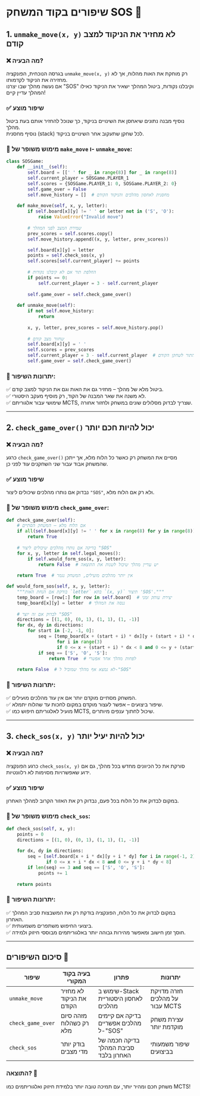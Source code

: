 # שיפורים בקוד המשחק SOS 🚀

## 1. `unmake_move(x, y)` לא מחזיר את הניקוד למצב קודם
### ❌ מה הבעיה?
בגרסה הנוכחית, הפונקציה `unmake_move(x, y)` רק מוחקת את האות מהלוח, אך לא מחזירה את הניקוד לקדמותו.  
אם נעשה מהלך שבו יצרנו "SOS" וקיבלנו נקודות, ביטול המהלך ישאיר את הניקוד כאילו המהלך עדיין קיים!

### ✅ שיפור מוצע
נוסיף מבנה נתונים שיאחסן את השינויים בניקוד, כך שנוכל להחזיר אותם בעת ביטול מהלך.  
נוסיף מחסנית (stack) לכל שחקן שתעקוב אחר השינויים בניקוד.

### 🔹 מימוש משופר של `make_move` ו- `unmake_move`:
```python
class SOSGame:
    def __init__(self):
        self.board = [[' ' for _ in range(8)] for _ in range(8)]
        self.current_player = SOSGame.PLAYER_1
        self.scores = {SOSGame.PLAYER_1: 0, SOSGame.PLAYER_2: 0}
        self.game_over = False
        self.move_history = []  # מחסנית לאחסון מהלכים והניקוד הקודם
    
    def make_move(self, x, y, letter):
        if self.board[x][y] != ' ' or letter not in ('S', 'O'):
            raise ValueError("Invalid move")
        
        # שמירת המצב לפני המהלך
        prev_scores = self.scores.copy()
        self.move_history.append((x, y, letter, prev_scores))

        self.board[x][y] = letter
        points = self.check_sos(x, y)
        self.scores[self.current_player] += points
        
        # החלפת תור אם לא קיבלנו נקודות
        if points == 0:
            self.current_player = 3 - self.current_player
        
        self.game_over = self.check_game_over()
    
    def unmake_move(self):
        if not self.move_history:
            return
        
        x, y, letter, prev_scores = self.move_history.pop()
        
        # שחזור מצב קודם
        self.board[x][y] = ' '
        self.scores = prev_scores
        self.current_player = 3 - self.current_player  # מחזירים את התור לשחקן הקודם
        self.game_over = self.check_game_over()
```
### 🎯 יתרונות השיפור:
✅ ביטול מלא של מהלך – מחזיר גם את האות וגם את הניקוד למצב קודם.  
✅ לא משנה את שאר המבנה של הקוד, רק מוסיף מעקב היסטורי.  
✅ שימושי עבור אלגוריתם MCTS, שצריך לבדוק מסלולים שונים במשחק ולחזור אחורה.  

---

## 2. `check_game_over()` יכול להיות חכם יותר
### ❌ מה הבעיה?
כרגע `check_game_over()` מסיים את המשחק רק כאשר כל הלוח מלא, אך ייתכן שהמשחק אבוד עבור שני השחקנים עוד לפני כן.

### ✅ שיפור מוצע
נבדוק אם נותרו מהלכים שיכולים ליצור `"SOS"`, ולא רק אם הלוח מלא.

### 🔹 מימוש משופר של `check_game_over`:
```python
def check_game_over(self):
    # אם הלוח מלא – המשחק הסתיים
    if all(self.board[x][y] != ' ' for x in range(8) for y in range(8)):
        return True
    
    # בדיקה אם נותרו מהלכים שיכולים ליצור "SOS"
    for x, y, letter in self.legal_moves():
        if self.would_form_sos(x, y, letter):
            return False  # יש עדיין מהלך שיכול לשנות את התוצאה
    
    return True  # אין יותר מהלכים מועילים, המשחק נגמר

def would_form_sos(self, x, y, letter):
    """בודקת אם הנחת האות `letter` בתא `(x, y)` תיצור 'SOS'."""
    temp_board = [row[:] for row in self.board]  # יצירת עותק זמני
    temp_board[x][y] = letter  # ננסה את המהלך
    
    # לבדוק אם זה יוצר "SOS"
    directions = [(1, 0), (0, 1), (1, 1), (1, -1)]
    for dx, dy in directions:
        for start in [-2, -1, 0]:
            seq = [temp_board[x + (start + i) * dx][y + (start + i) * dy] 
                   for i in range(3) 
                   if 0 <= x + (start + i) * dx < 8 and 0 <= y + (start + i) * dy < 8]
            if seq == ['S', 'O', 'S']:
                return True  # לפחות מהלך אחד אפשרי
    
    return False  # לא נמצא אף מהלך שמוביל ל-"SOS"
```
### 🎯 יתרונות השיפור:
✅ המשחק מסתיים מוקדם יותר אם אין עוד מהלכים מועילים.  
✅ שיפור ביצועים – אפשר לעצור מוקדם במקום לחכות עד שהלוח יתמלא.  
✅ מועיל לאלגוריתם חיפוש כמו MCTS, שיכול לחתוך ענפים מיותרים.  

---

## 3. `check_sos(x, y)` יכול להיות יעיל יותר
### ❌ מה הבעיה?
כרגע הפונקציה `check_sos(x, y)` סורקת את כל הכיוונים מחדש בכל מהלך, גם אם ידוע שאפשרויות מסוימות לא רלוונטיות.

### ✅ שיפור מוצע
במקום לבדוק את כל הלוח בכל פעם, נבדוק רק את האזור הקרוב למהלך האחרון.

### 🔹 מימוש משופר של `check_sos`:
```python
def check_sos(self, x, y):
    points = 0
    directions = [(1, 0), (0, 1), (1, 1), (1, -1)]
    
    for dx, dy in directions:
        seq = [self.board[x + i * dx][y + i * dy] for i in range(-1, 2) 
               if 0 <= x + i * dx < 8 and 0 <= y + i * dy < 8]
        if len(seq) == 3 and seq == ['S', 'O', 'S']:
            points += 1
    
    return points
```
### 🎯 יתרונות השיפור:
✅ במקום לבדוק את כל הלוח, הפונקציה בודקת רק את המשבצות סביב המהלך האחרון.  
✅ ביצועי החיפוש משתפרים משמעותית.  
✅ חוסך זמן חישוב ומאפשר מהירות גבוהה יותר באלגוריתמים מבוססי חיזוק ולמידה.  

---

## סיכום השיפורים 🚀

| שיפור | בעיה בקוד המקורי | פתרון | יתרונות |
|--------|----------------|--------|----------|
| `unmake_move` | לא מחזיר את הניקוד הקודם | שימוש ב-Stack לאחסון היסטוריית מהלכים | חזרה מדויקת על מהלכים עבור MCTS |
| `check_game_over` | מזהה סיום רק כשהלוח מלא | בדיקה אם קיימים מהלכים אפשריים ל-"SOS" | עצירת משחק מוקדמת יותר |
| `check_sos` | בודק יותר מדי מצבים | בדיקה חכמה של סביבת המהלך האחרון בלבד | שיפור משמעותי בביצועים |

### התוצאה? 🚀  
משחק חכם ומהיר יותר, עם תמיכה טובה יותר בלמידת חיזוק ואלגוריתמים כמו MCTS!  
